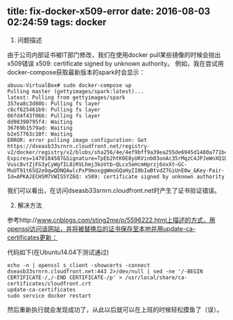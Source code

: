 title: fix-docker-x509-error
date: 2016-08-03 02:24:59
tags: docker
---

1. 问题描述

由于公司内部证书被IT部门修改，我们在使用docker pull某些镜像的时候会抛出x509错误 x509: certificate signed by unknown authority。
例如，我在尝试用docker-compose获取最新版本的spark时会显示：

```
abuuu-VirtualBox# sudo docker-compose up
Pulling master (gettyimages/spark:latest)...
latest: Pulling from gettyimages/spark
357ea8c3d80b: Pulling fs layer
c6cf625461b9: Pulling fs layer
06fd4f43f066: Pulling fs layer
dd98390795f4: Waiting
36769b1579ad: Waiting
b2e57763c10f: Waiting
ERROR: error pulling image configuration: Get https://dseasb33srnrn.cloudfront.net/registry-v2/docker/registry/v2/blobs/sha256/4e/4ef9bff9a39ea255de6945d1480a771b4785b17a0da492fd6427e98ec5d624dd/data?Expires=1470184587&Signature=TpEb2htK0E8yUKVinb03onAc35rMqzC4JPJeWnXQ1DkmFifVORmP9-Vusc8vtZjFG3yCyWgfIL8zRVLhmj3koVtb~QLcx5eHcmHprzj6nxXt~GC-MuUT91t65Q2eOqwQDNQAwlcPxP9moxggWmoGQaHyII0bIwBtvdZ7GiUnE0w_&Key-Pair-Id=APKAJECH5M7VWIS5YZ6Q: x509: certificate signed by unknown authority
```

我们可以看出，在访问dseasb33srnrn.cloudfront.net时产生了证书验证错误。

2. 解决方法

参考http://www.cnblogs.com/sting2me/p/5596222.html上描述的方式，用openssl访问该网站，并将被替换后的证书保存至本地并用update-ca-certificates更新：

代码如下(在Ubuntu14.04下测试通过)

```
echo -n | openssl s_client -showcerts -connect dseasb33srnrn.cloudfront.net:443 2>/dev/null | sed -ne '/-BEGIN CERTIFICATE-/,/-END CERTIFICATE-/p' > /usr/local/share/ca-certificates/cloudfront.crt
update-ca-certificates
sudo service docker restart
```

然后重新执行就会发现成功了，从此以后就可以在上班的时候轻松摸鱼了（误）。
